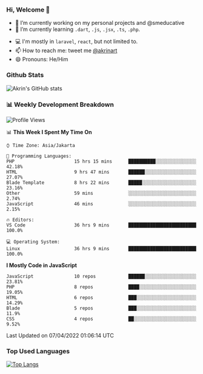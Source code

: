 ### Hi, Welcome 👋

<!--
**akrindev/akrindev** is a ✨ _special_ ✨ repository because its `README.md` (this file) appears on your GitHub profile.

Here are some ideas to get you started:
-->


- 🔭 I’m currently working on my personal projects and @smeducative
- 🌱 I’m currently learning `.dart`, `.js`, `.jsx`, `.ts`, `.php`.
<!-- - 👯 I’m looking to collaborate on -->
<!-- - 🤔 I’m looking for help with ... -->
- 💻 I'm mostly in `laravel`, `react`, but not limited to.
- 📫 How to reach me: tweet me [@akrinart](https://twitter.com/Akrinart)
- 😄 Pronouns: He/Him


### Github Stats
![Akrin's GitHub stats](https://github-readme-stats.vercel.app/api?username=akrindev&show_icons=true&theme=react&count_private=true)

### 📊 Weekly Development Breakdown

<!--START_SECTION:waka-->
![Profile Views](http://img.shields.io/badge/Profile%20Views-7-blue)

📊 **This Week I Spent My Time On** 

```text
⌚︎ Time Zone: Asia/Jakarta

💬 Programming Languages: 
PHP                      15 hrs 15 mins      ██████████░░░░░░░░░░░░░░░   42.18% 
HTML                     9 hrs 47 mins       ██████░░░░░░░░░░░░░░░░░░░   27.07% 
Blade Template           8 hrs 22 mins       █████░░░░░░░░░░░░░░░░░░░░   23.16% 
Other                    59 mins             ░░░░░░░░░░░░░░░░░░░░░░░░░   2.74% 
JavaScript               46 mins             ░░░░░░░░░░░░░░░░░░░░░░░░░   2.15%

🔥 Editors: 
VS Code                  36 hrs 9 mins       █████████████████████████   100.0%

💻 Operating System: 
Linux                    36 hrs 9 mins       █████████████████████████   100.0%

```

**I Mostly Code in JavaScript** 

```text
JavaScript               10 repos            ██████░░░░░░░░░░░░░░░░░░░   23.81% 
PHP                      8 repos             ████░░░░░░░░░░░░░░░░░░░░░   19.05% 
HTML                     6 repos             ███░░░░░░░░░░░░░░░░░░░░░░   14.29% 
Blade                    5 repos             ███░░░░░░░░░░░░░░░░░░░░░░   11.9% 
CSS                      4 repos             ██░░░░░░░░░░░░░░░░░░░░░░░   9.52%

```



 Last Updated on 07/04/2022 01:06:14 UTC
<!--END_SECTION:waka-->

### Top Used Languages
[![Top Langs](https://github-readme-stats.vercel.app/api/top-langs/?username=akrindev&hide=blade,html&langs_count=4)](https://github.com/akrindev)
